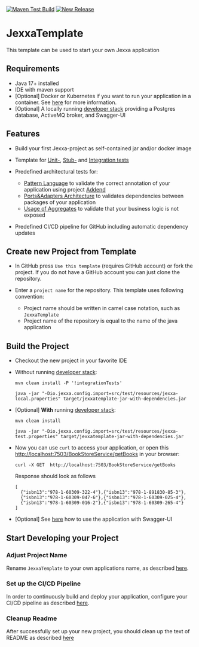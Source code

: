 [![Maven Test Build](https://github.com/jexxa-projects/JexxaTemplate/actions/workflows/mavenBuild.yml/badge.svg)](https://github.com/jexxa-projects/JexxaTemplate/actions/workflows/mavenBuild.yml)
[![New Release](https://github.com/jexxa-projects/JexxaTemplate/actions/workflows/newRelease.yml/badge.svg)](https://github.com/jexxa-projects/JexxaTemplate/actions/workflows/newRelease.yml)

# JexxaTemplate
This template can be used to start your own Jexxa application 

## Requirements

*   Java 17+ installed
*   IDE with maven support 
*   [Optional] Docker or Kubernetes if you want to run your application in a container. See [here](README-CICD.md) for more information.   
*   [Optional] A locally running [developer stack](deploy/developerStack.yml) providing a Postgres database, ActiveMQ broker, and Swagger-UI 

## Features

*   Build your first Jexxa-project as self-contained jar and/or docker image
    
*   Template for [Unit-](src/test/java/io/jexxa/jexxatemplate/domain/book/BookTest.java), [Stub-](src/test/java/io/jexxa/jexxatemplate/applicationservice/BookStoreServiceTest.java) and [Integration tests](src/test/java/io/jexxa/jexxatemplate/integration/JexxaTemplateIT.java)

*   Predefined architectural tests for: 
    *   [Pattern Language](src/test/java/io/jexxa/jexxatemplate/architecture/ArchitectureTest.java) to validate the correct annotation of your application using project [Addend](http://addend.jexxa.io/) 
    *   [Ports&Adapters Architecture](src/test/java/io/jexxa/jexxatemplate/architecture/ArchitectureTest.java) to validates dependencies between packages of your application
    *   [Usage of Aggregates](src/test/java/io/jexxa/jexxatemplate/architecture/ArchitectureTest.java) to validate that your business logic is not exposed

*   Predefined CI/CD pipeline for GitHub including automatic dependency updates 
 
## Create new Project from Template

*   In GitHub press `Use this template` (requires GitHub account) or fork the project. If you do not have a GitHub account you can just clone the repository. 

*   Enter a `project name` for the repository. This template uses following convention:
    *   Project name should be written in camel case notation, such as `JexxaTemplate`
    *   Project name of the repository is equal to the name of the java application

## Build the Project

*   Checkout the new project in your favorite IDE

*   Without running [developer stack](deploy/developerStack.yml):
    ```shell
    mvn clean install -P '!integrationTests'

    java -jar "-Dio.jexxa.config.import=src/test/resources/jexxa-local.properties" target/jexxatemplate-jar-with-dependencies.jar
    ```

*   [Optional] **With** running [developer stack](deploy/developerStack.yml):
    ```shell
    mvn clean install
    
    java -jar "-Dio.jexxa.config.import=src/test/resources/jexxa-test.properties" target/jexxatemplate-jar-with-dependencies.jar
    ```

*   Now you can use `curl` to access your application, or open this [http://localhost:7503/BookStoreService/getBooks](http://localhost:7503/BookStoreService/getBooks) in your browser:
    ```Console
    curl -X GET  http://localhost:7503/BookStoreService/getBooks
    ```
    Response should look as follows 
    ```Console
    [
      {"isbn13":"978-1-60309-322-4"},{"isbn13":"978-1-891830-85-3"},
      {"isbn13":"978-1-60309-047-6"},{"isbn13":"978-1-60309-025-4"},
      {"isbn13":"978-1-60309-016-2"},{"isbn13":"978-1-60309-265-4"}
    ]
    ```
*   [Optional] See [here](https://github.com/jexxa-projects/JexxaTutorials/blob/main/BookStore/README-OPENAPI.md#explore-openapi) how to use the application with Swagger-UI

## Start Developing your Project

### Adjust Project Name

Rename `JexxaTemplate` to your own applications name, as described [here](README-ProjectName.md). 

### Set up the CI/CD Pipeline  

In order to continuously build and deploy your application, configure your CI/CD pipeline as described [here](README-CICD.md).

### Cleanup Readme

After successfully set up your new project, you should clean up the text of README as described [here](https://www.makeareadme.com)    